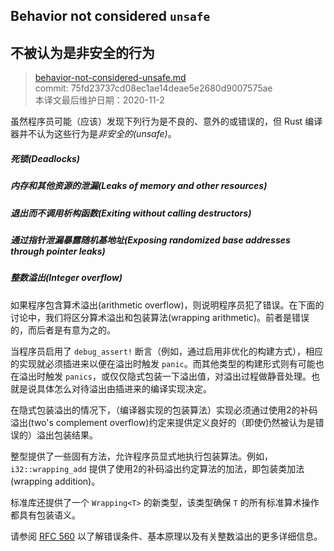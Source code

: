 ## Behavior not considered `unsafe`
## 不被认为是非安全的行为

>[behavior-not-considered-unsafe.md](https://github.com/rust-lang/reference/blob/master/src/behavior-not-considered-unsafe.md)\
>commit: 75fd23737cd08ec1ae14deae5e2680d9007575ae \
>本译文最后维护日期：2020-11-2

虽然程序员可能（应该）发现下列行为是不良的、意外的或错误的，但 Rust 编译器并不认为这些行为是*非安全的(unsafe)*。

##### 死锁(Deadlocks)
##### 内存和其他资源的泄漏(Leaks of memory and other resources)
##### 退出而不调用析构函数(Exiting without calling destructors)
##### 通过指针泄漏暴露随机基地址(Exposing randomized base addresses through pointer leaks)
##### 整数溢出(Integer overflow)

如果程序包含算术溢出(arithmetic overflow)，则说明程序员犯了错误。在下面的讨论中，我们将区分算术溢出和包装算法(wrapping arithmetic)。前者是错误的，而后者是有意为之的。

当程序员启用了 `debug_assert!` 断言（例如，通过启用非优化的构建方式），相应的实现就必须插进来以便在溢出时触发 `panic`。而其他类型的构建形式则有可能也在溢出时触发 `panics`，或仅仅隐式包装一下溢出值，对溢出过程做静音处理。也就是说具体怎么对待溢出由插进来的编译实现决定。

在隐式包装溢出的情况下，（编译器实现的包装算法）实现必须通过使用2的补码溢出(two's complement overflow)约定来提供定义良好的（即使仍然被认为是错误的）溢出包装结果。

整型提供了一些固有方法，允许程序员显式地执行包装算法。例如，`i32::wrapping_add` 提供了使用2的补码溢出约定算法的加法，即包装类加法(wrapping addition)。

标准库还提供了一个 `Wrapping<T>` 的新类型，该类型确保 `T` 的所有标准算术操作都具有包装语义。

请参阅 [RFC 560] 以了解错误条件、基本原理以及有关整数溢出的更多详细信息。

[RFC 560]: https://github.com/rust-lang/rfcs/blob/master/text/0560-integer-overflow.md

<!-- 2020-11-7-->
<!-- checked -->
